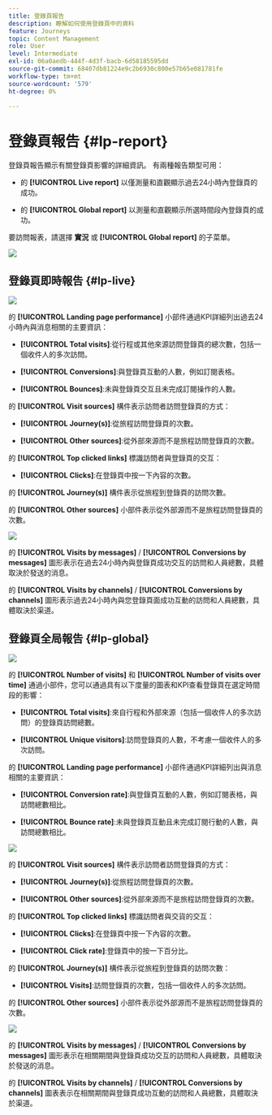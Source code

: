 ```yaml
---
title: 登錄頁報告
description: 瞭解如何使用登錄頁中的資料
feature: Journeys
topic: Content Management
role: User
level: Intermediate
exl-id: 06a0aedb-444f-4d3f-bacb-6d58185595dd
source-git-commit: 68407db81224e9c2b6930c800e57b65e081781fe
workflow-type: tm+mt
source-wordcount: '579'
ht-degree: 0%

---
```


# 登錄頁報告 {#lp-report}

登錄頁報告顯示有關登錄頁影響的詳細資訊。 有兩種報告類型可用：

* 的 **[!UICONTROL Live report]** 以僅測量和直觀顯示過去24小時內登錄頁的成功。

* 的 **[!UICONTROL Global report]** 以測量和直觀顯示所選時間段內登錄頁的成功。

要訪問報表，請選擇 **實況** 或 **[!UICONTROL Global report]** 的子菜單。

![](../assets/landing_page_report_1.png)

## 登錄頁即時報告 {#lp-live}

![](../assets/landing_page_report_2.png)

的 **[!UICONTROL Landing page performance]** 小部件通過KPI詳細列出過去24小時內與消息相關的主要資訊：

* **[!UICONTROL Total visits]**:從行程或其他來源訪問登錄頁的總次數，包括一個收件人的多次訪問。

* **[!UICONTROL Conversions]**:與登錄頁互動的人數，例如訂閱表格。

* **[!UICONTROL Bounces]**:未與登錄頁交互且未完成訂閱操作的人數。

的 **[!UICONTROL Visit sources]** 構件表示訪問者訪問登錄頁的方式：

* **[!UICONTROL Journey(s)]**:從旅程訪問登錄頁的次數。

* **[!UICONTROL Other sources]**:從外部來源而不是旅程訪問登錄頁的次數。

的 **[!UICONTROL Top clicked links]** 標識訪問者與登錄頁的交互：

* **[!UICONTROL Clicks]**:在登錄頁中按一下內容的次數。

的 **[!UICONTROL Journey(s)]** 構件表示從旅程到登錄頁的訪問次數。

的 **[!UICONTROL Other sources]** 小部件表示從外部源而不是旅程訪問登錄頁的次數。

![](../assets/landing_page_report_3.png)

的 **[!UICONTROL Visits by messages]** / **[!UICONTROL Conversions by messages]** 圖形表示在過去24小時內與登錄頁成功交互的訪問和人員總數，具體取決於發送的消息。

的 **[!UICONTROL Visits by channels]** / **[!UICONTROL Conversions by channels]** 圖形表示過去24小時內與您登錄頁面成功互動的訪問和人員總數，具體取決於渠道。

## 登錄頁全局報告 {#lp-global}

![](../assets/landing_page_report_4.png)

的 **[!UICONTROL Number of visits]** 和 **[!UICONTROL Number of visits over time]** 通過小部件，您可以通過具有以下度量的圖表和KPI查看登錄頁在選定時間段的影響：

* **[!UICONTROL Total visits]**:來自行程和外部來源（包括一個收件人的多次訪問）的登錄頁訪問總數。

* **[!UICONTROL Unique visitors]**:訪問登錄頁的人數，不考慮一個收件人的多次訪問。

的 **[!UICONTROL Landing page performance]** 小部件通過KPI詳細列出與消息相關的主要資訊：

* **[!UICONTROL Conversion rate]**:與登錄頁互動的人數，例如訂閱表格，與訪問總數相比。

* **[!UICONTROL Bounce rate]**:未與登錄頁互動且未完成訂閱行動的人數，與訪問總數相比。

![](../assets/landing_page_report_5.png)

的 **[!UICONTROL Visit sources]** 構件表示訪問者訪問登錄頁的方式：

* **[!UICONTROL Journey(s)]**:從旅程訪問登錄頁的次數。

* **[!UICONTROL Other sources]**:從外部來源而不是旅程訪問登錄頁的次數。

的 **[!UICONTROL Top clicked links]** 標識訪問者與交貨的交互：

* **[!UICONTROL Clicks]**:在登錄頁中按一下內容的次數。

* **[!UICONTROL Click rate]**:登錄頁中的按一下百分比。

的 **[!UICONTROL Journey(s)]** 構件表示從旅程到登錄頁的訪問次數：

* **[!UICONTROL Visits]**:訪問登錄頁的次數，包括一個收件人的多次訪問。

的 **[!UICONTROL Other sources]** 小部件表示從外部源而不是旅程訪問登錄頁的次數。

![](../assets/landing_page_report_6.png)

的 **[!UICONTROL Visits by messages]** / **[!UICONTROL Conversions by messages]** 圖形表示在相關期間與登錄頁成功交互的訪問和人員總數，具體取決於發送的消息。

的 **[!UICONTROL Visits by channels]** / **[!UICONTROL Conversions by channels]** 圖表表示在相關期間與登錄頁成功互動的訪問和人員總數，具體取決於渠道。
